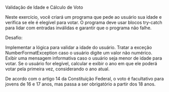 Validação de Idade e Cálculo de Voto

Neste exercício, você criará um programa que pede ao usuário sua idade e verifica se ele é elegível para votar. 
O programa deve usar blocos try-catch para lidar com entradas inválidas e garantir que o programa não falhe.

Desafio:

Implementar a lógica para validar a idade do usuário.
Tratar a exceção NumberFormatException caso o usuário digite um valor não numérico.
Exibir uma mensagem informativa caso o usuário seja menor de idade para votar.
Se o usuário for elegível, calcular e exibir o ano em que ele poderá votar pela primeira vez, considerando o ano atual.

De acordo com o artigo 14 da Constituição Federal, o voto é facultativo para jovens de 16 e 17 anos, mas passa a ser obrigatório a partir dos 18 anos. 
